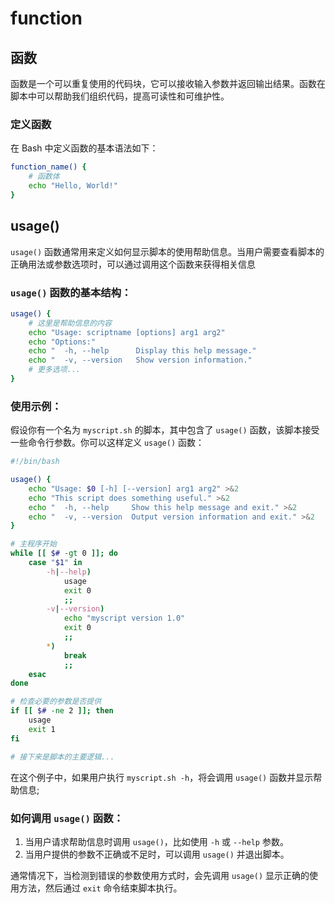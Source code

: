 # function

## 函数
函数是一个可以重复使用的代码块，它可以接收输入参数并返回输出结果。函数在脚本中可以帮助我们组织代码，提高可读性和可维护性。

### 定义函数
在 Bash 中定义函数的基本语法如下：

```bash
function_name() {
    # 函数体
    echo "Hello, World!"
}
```

## usage()

`usage()` 函数通常用来定义如何显示脚本的使用帮助信息。当用户需要查看脚本的正确用法或参数选项时，可以通过调用这个函数来获得相关信息

### `usage()` 函数的基本结构：

```bash
usage() {
    # 这里是帮助信息的内容
    echo "Usage: scriptname [options] arg1 arg2"
    echo "Options:"
    echo "  -h, --help      Display this help message."
    echo "  -v, --version   Show version information."
    # 更多选项...
}
```

### 使用示例：

假设你有一个名为 `myscript.sh` 的脚本，其中包含了 `usage()` 函数，该脚本接受一些命令行参数。你可以这样定义 `usage()` 函数：

```bash
#!/bin/bash

usage() {
    echo "Usage: $0 [-h] [--version] arg1 arg2" >&2
    echo "This script does something useful." >&2
    echo "  -h, --help     Show this help message and exit." >&2
    echo "  -v, --version  Output version information and exit." >&2
}

# 主程序开始
while [[ $# -gt 0 ]]; do
    case "$1" in
        -h|--help)
            usage
            exit 0
            ;;
        -v|--version)
            echo "myscript version 1.0"
            exit 0
            ;;
        *)
            break
            ;;
    esac
done

# 检查必要的参数是否提供
if [[ $# -ne 2 ]]; then
    usage
    exit 1
fi

# 接下来是脚本的主要逻辑...

```

在这个例子中，如果用户执行 `myscript.sh -h`，将会调用 `usage()` 函数并显示帮助信息;

### 如何调用 `usage()` 函数：

1. 当用户请求帮助信息时调用 `usage()`，比如使用 `-h` 或 `--help` 参数。
2. 当用户提供的参数不正确或不足时，可以调用 `usage()` 并退出脚本。

通常情况下，当检测到错误的参数使用方式时，会先调用 `usage()` 显示正确的使用方法，然后通过 `exit` 命令结束脚本执行。
